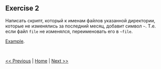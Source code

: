 ## Exercise 2

Написать скрипт, который к именам файлов указанной директории, которые не изменялись за последний месяц, добавит символ `~`. Т.е. если файл `file` не изменялся, переименовать его в `~file`.

[Example](src/example02.sh).

<br>

[<< Previous](exercise01.md) | [Home](/readme.md) | [Next >>](exercise03.md)

